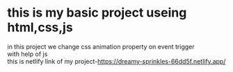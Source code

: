# this is my basic project useing html,css,js <br>
  in this project we change css animation property on event trigger<br>
  with help of js
  <br> this is netlify link of my project-https://dreamy-sprinkles-66dd5f.netlify.app/
